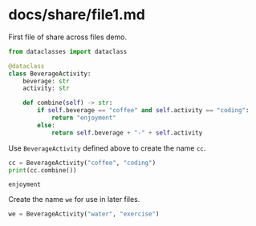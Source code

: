 # docs/share/file1.md

First file of share across files demo.

```python
from dataclasses import dataclass
```

```python
@dataclass
class BeverageActivity:
    beverage: str
    activity: str

    def combine(self) -> str:
        if self.beverage == "coffee" and self.activity == "coding":
            return "enjoyment"
        else:
            return self.beverage + "-" + self.activity
```

Use `BeverageActivity` defined above to create the name `cc`.

```python
cc = BeverageActivity("coffee", "coding")
print(cc.combine())
```

```expected-output
enjoyment
```

Create the name `we` for use in later files.

```python
we = BeverageActivity("water", "exercise")
```
